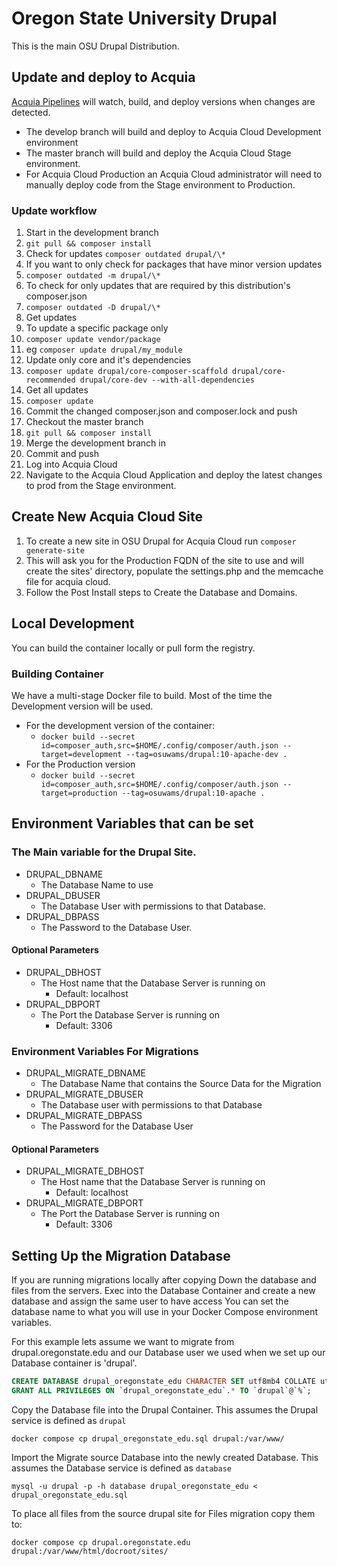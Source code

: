 # Oregon State University Drupal

This is the main OSU Drupal Distribution.

## Update and deploy to Acquia

[Acquia Pipelines](https://docs.acquia.com/cloud-platform/pipelines/) will watch, build, and deploy versions when
changes are detected.

- The develop branch will build and deploy to Acquia Cloud Development environment
- The master branch will build and deploy the Acquia Cloud Stage environment.
- For Acquia Cloud Production an Acquia Cloud administrator will need to manually deploy code from the Stage environment
  to Production.

### Update workflow

1. Start in the development branch
1. ```git pull && composer install```
2. Check for updates ```composer outdated drupal/\*```
1. If you want to only check for packages that have minor version updates
1. ```composer outdated -m drupal/\*```
2. To check for only updates that are required by this distribution's composer.json
1. ```composer outdated -D drupal/\*```
3. Get updates
1. To update a specific package only
1. ```composer update vendor/package```
1. eg ```composer update drupal/my_module```
2. Update only core and it's dependencies
1. ```composer update drupal/core-composer-scaffold drupal/core-recommended drupal/core-dev --with-all-dependencies```
3. Get all updates
1. ```composer update```
4. Commit the changed composer.json and composer.lock and push
5. Checkout the master branch
1. ```git pull && composer install```
2. Merge the development branch in
3. Commit and push
6. Log into Acquia Cloud
1. Navigate to the Acquia Cloud Application and deploy the latest changes to prod from the Stage environment.

## Create New Acquia Cloud Site

1. To create a new site in OSU Drupal for Acquia Cloud run ```composer generate-site```
2. This will ask you for the Production FQDN of the site to use and will create the sites' directory, populate the
   settings.php and the memcache file for acquia cloud.
3. Follow the Post Install steps to Create the Database and Domains.

## Local Development

You can build the container locally or pull form the registry.

### Building Container

We have a multi-stage Docker file to build. Most of the time the Development version will be used.

- For the development version of the container:
  - ```docker build --secret id=composer_auth,src=$HOME/.config/composer/auth.json --target=development --tag=osuwams/drupal:10-apache-dev .```
- For the Production version
  - ```docker build --secret id=composer_auth,src=$HOME/.config/composer/auth.json --target=production --tag=osuwams/drupal:10-apache .```

## Environment Variables that can be set

### The Main variable for the Drupal Site.

- DRUPAL_DBNAME
  - The Database Name to use
- DRUPAL_DBUSER
  - The Database User with permissions to that Database.
- DRUPAL_DBPASS
  - The Password to the Database User.

#### Optional Parameters

- DRUPAL_DBHOST
  - The Host name that the Database Server is running on
    - Default: localhost
- DRUPAL_DBPORT
  - The Port the Database Server is running on
    - Default: 3306

### Environment Variables For Migrations

- DRUPAL_MIGRATE_DBNAME
  - The Database Name that contains the Source Data for the Migration
- DRUPAL_MIGRATE_DBUSER
  - The Database user with permissions to that Database
- DRUPAL_MIGRATE_DBPASS
  - The Password for the Database User

#### Optional Parameters

- DRUPAL_MIGRATE_DBHOST
  - The Host name that the Database Server is running on
    - Default: localhost
- DRUPAL_MIGRATE_DBPORT
  - The Port the Database Server is running on
    - Default: 3306

## Setting Up the Migration Database

If you are running migrations locally after copying Down the database and files from the servers. Exec into the Database
Container and create a new database and assign the same user to have access
You can set the database name to what you will use in your Docker Compose environment variables.

For this example lets
assume we want to migrate from drupal.oregonstate.edu and our Database user we used when we set up our Database
container
is 'drupal'.

```sql
CREATE DATABASE drupal_oregonstate_edu CHARACTER SET utf8mb4 COLLATE utf8mb4_general_ci;
GRANT ALL PRIVILEGES ON `drupal_oregonstate_edu`.* TO `drupal`@`%`;
```

Copy the Database file into the Drupal Container. This assumes the Drupal service is defined as `drupal`
```shell
docker compose cp drupal_oregonstate_edu.sql drupal:/var/www/
```
Import the Migrate source Database into the newly created Database. This assumes the Database service is defined as `database`
```shell
mysql -u drupal -p -h database drupal_oregonstate_edu < drupal_oregonstate_edu.sql
```

To place all files from the source drupal site for Files migration copy them to:

```shell
docker compose cp drupal.oregonstate.edu drupal:/var/www/html/docroot/sites/
```
